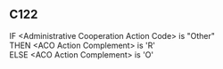 ## C122
IF &lt;Administrative Cooperation Action Code&gt; is "Other"  
  THEN &lt;ACO Action Complement&gt; is 'R'  
  ELSE &lt;ACO Action Complement&gt; is 'O'
